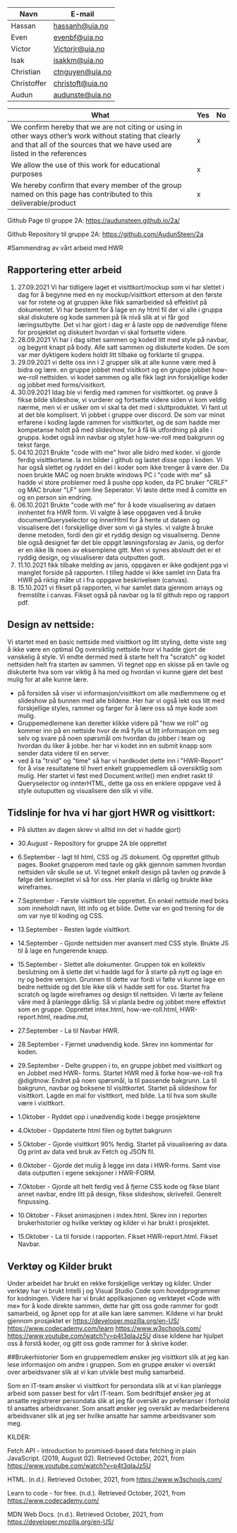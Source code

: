 | Navn  |  E-mail       |
|---    |---            |
|Hassan |hassanh@uia.no |
|Even   |evenbf@uia.no  |
|Victor |Victorjr@uia.no|
|Isak   |isakkm@uia.no  | 
|Christian |ctnguyen@uia.no |
|Christoffer |christoft@uia.no |
|Audun  |audunste@uia.no|

|What    |Yes   |No   |
|---     |---   |---  |
|We confirm hereby that we are not citing or using in other ways other’s work without stating that clearly and that all of the sources that we have used are listed in the references| x|
|We allow the use of this work for educational purposes|x|
|We hereby confirm that every member of the group named on this page has contributed to this deliverable/product| x|


Github Page til gruppe 2A: https://audunsteen.github.io/2a/

Github Repository til gruppe 2A: https://github.com/AudunSteen/2a

#Sammendrag av vårt arbeid med HWR
## Rapportering etter arbeid
1. 27.09.2021 Vi har tidligere laget et visittkort/mockup
   som vi har slettet i dag for å begynne med en ny mockup/visittkort
   ettersom at den første var for rotete og at gruppen ikke fikk
   samarbeided så effektivt på dokumentet. Vi har bestemt for å
   lage en ny html fil der vi alle i gruppa skal diskutere og
   kode sammen på lik nivå slik at vi får god læringsutbytte.
   Det vi har gjort i dag er å laste opp de nødvendige filene
   for prosjektet og diskutert hvordan vi skal fortsette videre.
2. 28.09.2021 Vi har i dag sittet sammen og koded litt med style på navbar,
   og begynt knapt på body. Alle satt sammen og diskuterte koden. De som var
   mer dyktigere kodere holdt litt tilbake og forklarte til gruppa.
3. 29.09.2021 vi delte oss inn i 2 grupper slik at alle kunne være med å bidra og lære.
   en gruppe jobbet med visitkort og en gruppe jobbet how-we-roll nettsiden.
   vi kodet sammen og alle fikk lagt inn forskjellige koder og jobbet med forms/visitkort.
4. 30.09.2021 Idag ble vi ferdig med rammen for visittkortet. og prøve å fikse bilde slideshow, vi vurderer og fortsette videre siden vi kom veldig nærme, men vi er usiker om vi skal ta det med i sluttproduktet.
   Vi fant ut at det ble komplisert. Vi jobbet i gruppe over discord. De som var minst erfarene i koding lagde rammen for visittkortet,
   og de som hadde mer kompetanse holdt på med slideshow, for å få lik utfordning på alle i gruppa.
   kodet også inn navbar og stylet how-we-roll med bakgrunn og tekst farge.
5. 04.10.2021 Brukte "code with me" hvor alle bidro med koder. vi gjorde ferdig visittkortene.
   la inn bilder i github og lastet disse opp i koden. Vi har også slettet og ryddet en del i koder
   som ikke trenger å være der. Da noen brukte MAC og noen brukte windows PC i "code with me" så hadde vi
   store problemer med å pushe opp koden, da PC bruker "CRLF" og MAC bruker "LF" som line Seperator.
   Vi løste dette med å comitte en og en person sin endring.
6. 06.10.2021 Brukte "code with me" for å kode visualisering av dataen innhentet fra HWR form. Vi valgte å løse oppgaven
   ved å bruke documentQueryselector og innerHtml for å hente ut dataen og visualisere det i forskjellige diver som vi ga styles.
   vi valgte å bruke denne metoden, fordi den gir et ryddig design og visualiserng. Denne ble også designet før det ble oppgit løsningsforslag
   av Janis, og derfor er en ikke lik noen av eksemplene gitt. Men vi synes absloutt det er et ryddig design, og visualiserer data outputten godt.
7. 11.10.2021 fikk tilbake melding av janis, oppgaven er ikke godkjent pga vi manglet forside på rapporten. I tilleg hadde vi ikke samlet inn
   Data fra HWR på riktig måte ut i fra oppgave beskrivelsen (canvas).
8. 15.10.2021 vi fikset på rapporten, vi har samlet data gjennom arrays og fremstilte i canvas. Fikset også på navbar og la til github repo og rapport pdf.

## Design av nettside:
Vi startet med en basic nettside med visittkort og litt styling, dette viste seg å ikke være en optimal
Og oversiktlig nettside hvor vi hadde gjort de vanskelig å style. Vi endte dermed med å starte helt fra
"scratch" og kodet nettsiden helt fra starten av sammen. Vi tegnet opp en skisse på en tavle og diskuterte
hva som var viktig å ha med og hvordan vi kunne gjøre det best mulig for at alle kunne lære.
- på forsiden så viser vi informasjon/visittkort om alle medlemmene og et slideshow på bunnen med alle bildene.
  Her har vi også lekt oss litt med forskjellige styles, rammer og farger for å lære oss så mye kode som mulig.
- Gruppemedlemene kan deretter klikke videre på "how we roll" og kommer inn på en nettside hvor de må fylle ut
  litt informasjon om seg selv og svare på noen spørsmål om hvordan du jobber i team og hvordan du liker å jobbe.
  her har vi kodet inn en submit knapp som sender data videre til en server.
- ved å ta "trxid" og "time" så har vi hardkodet dette inn i "HWR-Report" for å vise resultatene til hvert
  enkelt gruppemedlem så oversiktlig som mulig. Her startet vi føst med Document.write() men endret raskt til Queryselector og innterHTML,
  dette ga oss en enklere oppgave ved å style outuputten og visualisere den slik vi ville.

## Tidslinje for hva vi har gjort HWR og visittkort:
* På slutten av dagen skrev vi alltid inn det vi hadde gjort)
* 30.August - Repository for gruppe 2A ble opprettet

* 6.September - lagt til html, CSS og JS dokument. Og opprettet github pages. Booket grupperom med tavle og gikk gjennom sammen hvordan nettsiden vår skulle se ut. Vi tegnet enkelt design på tavlen og prøvde å følge det konseptet vi så for oss. Her planla vi dårlig og brukte ikke wireframes.

* 7.September -  Første visittkort ble opprettet. En enkel nettside med boks som inneholdt navn, litt info og et bilde. Dette var en god trening for de om var nye til koding og CSS.

* 13.September - Resten lagde visittkort.

* 14.September - Gjorde nettsiden mer avansert med CSS style. Brukte JS til å lage en fungerende knapp.

* 15.September - Slettet alle dokumenter. Gruppen tok en kollektiv beslutning om å slette det vi hadde lagd for å starte på nytt og lage en ny og bedre versjon.  Grunnen til dette var fordi vi følte vi kunne lage en bedre nettside og det ble ikke slik vi hadde sett for oss. Startet fra scratch og lagde wireframes og design til nettsiden. Vi lærte av feilene våre med å planlegge dårlig. Så vi planla bedre og jobbet mere effektivt som en gruppe. Opprettet intex.html, how-we-roll.html, HWR-report.html, readme.md,

* 27.September - La til Navbar HWR.

* 28.September - Fjernet unødvendig kode. Skrev inn kommentar for koden.

* 29.September - Delte gruppen i to, en gruppe jobbet med visittkort og  en Jobbet med HWR- forms. Startet HWR med å forke how-we-roll fra @digitnow. Endret på noen spørsmål, la til passende bakgrunn. La til bakgrunn, navbar og boksene til visittkortet. Startet på slideshow for visittkort. Lagde en mal for visittkort, med bilde. La til hva som skulle være i visittkort.

* 1.Oktober - Ryddet opp i unødvendig kode i begge prosjektene

* 4.Oktober - Oppdaterte html filen og byttet bakgrunn

* 5.Oktober - Gjorde visittkort 90% ferdig. Startet på visualisering av data. Og print av data ved bruk av Fetch og JSON fil.

* 6.Oktober - Gjorde det mulig å legge inn data i HWR-forms. Samt vise data outputten i egene seksjoner i HWR-FORM.

* 7.Oktober - Gjorde alt helt ferdig ved å fjerne CSS kode og fikse blant annet navbar, endre litt på design, fikse slideshow, skrivefeil.  Generelt finpussing.

* 10.Oktober - Fikset animasjonen i index.html. Skrev inn i reporten brukerhistorier og hvilke verktøy og kilder vi har brukt i prosjektet.

* 15.Oktober - La til forside i rapporten. Fikset HWR-report.html. Fikset Navbar.
## Verktøy og Kilder brukt
Under arbeidet har brukt en rekke forskjellige verktøy og kilder. Under verktøy har vi brukt Intelli j og Visual Studio Code som hovedprogrammer for kodningen. Videre har vi brukt applikasjonen og verktøyet «Code with me» for å kode direkte sammen, dette har gitt oss gode rammer for godt samarbeid, og åpnet opp for at alle kan lære sammen. Kildene vi har brukt gjennom prosjektet er https://developer.mozilla.org/en-US/ https://www.codecademy.com/learn   https://www.w3schools.com/  https://www.youtube.com/watch?v=p4t3qlaJz5U   disse kildene har hjulpet oss å forstå koder, og gitt oss gode rammer for å skrive koder.

##Brukerhistorier
Som en gruppemedlem ønsker jeg visittkort slik at jeg kan lese informasjon om andre i gruppen.
Som en gruppe ønsker vi oversikt over arbeidsvaner slik at vi kan utvikle best mulig samarbeid.

Som en IT-team ønsker vi visittkort for persondata slik at vi kan planlegge arbeid som passer best for vårt IT-team.
Som bedriftsjef ønsker jeg at ansatte registrerer persondata slik at jeg får oversikt av preferanser i forhold til ansattes arbeidsvaner.
Som ansatt ønsker jeg oversikt av medarbeiderens arbeidsvaner slik at jeg ser hvilke ansatte har samme arbeidsvaner som meg.

KILDER:

Fetch API - introduction to promised-based data fetching in plain JavaScript. (2019, August 02). Retrieved October, 2021, from https://www.youtube.com/watch?v=p4t3qlaJz5U

HTML. (n.d.). Retrieved October, 2021, from https://www.w3schools.com/

Learn to code - for free. (n.d.). Retrieved October, 2021, from https://www.codecademy.com/

MDN Web Docs. (n.d.). Retrieved October, 2021, from https://developer.mozilla.org/en-US/
